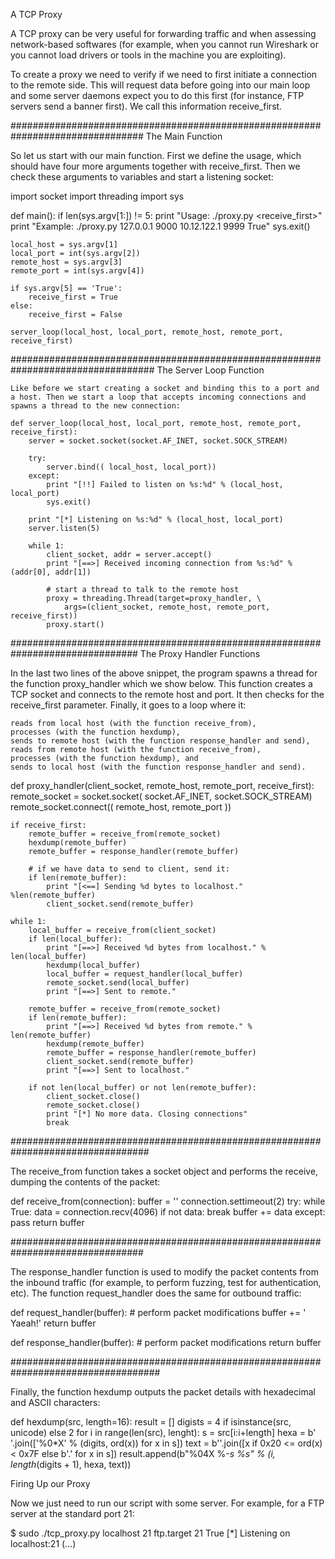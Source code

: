 A TCP Proxy

A TCP proxy can be very useful for forwarding traffic and when assessing network-based softwares (for example, when you cannot run Wireshark or you cannot load drivers or tools in the machine you are exploiting).

To create a proxy we need to verify if we need to first initiate a connection to the remote side.
This will request data before going into our main loop and some server daemons expect you to do this first (for instance, FTP servers send a banner first). We call this information receive_first.


################################################################################
The Main Function

So let us start with our main function. First we define the usage, which should have four more arguments together with receive_first. Then we check these arguments to variables and start a listening socket:

import socket
import threading
import sys

def main():
    if len(sys.argv[1:]) != 5:
        print "Usage: ./proxy.py <localhost> <localport> <remotehost> <remoteport> <receive_first>"
        print "Example: ./proxy.py 127.0.0.1 9000 10.12.122.1 9999 True"
        sys.exit()

    local_host = sys.argv[1]
    local_port = int(sys.argv[2])
    remote_host = sys.argv[3]
    remote_port = int(sys.argv[4])

    if sys.argv[5] == 'True':
        receive_first = True
    else:
        receive_first = False

    server_loop(local_host, local_port, remote_host, remote_port, receive_first)

##################################################################################
    The Server Loop Function

    Like before we start creating a socket and binding this to a port and a host. Then we start a loop that accepts incoming connections and spawns a thread to the new connection:

    def server_loop(local_host, local_port, remote_host, remote_port, receive_first):
        server = socket.socket(socket.AF_INET, socket.SOCK_STREAM)

        try:
            server.bind(( local_host, local_port))
        except:
            print "[!!] Failed to listen on %s:%d" % (local_host, local_port)
            sys.exit()

        print "[*] Listening on %s:%d" % (local_host, local_port)
        server.listen(5)

        while 1:
            client_socket, addr = server.accept()
            print "[==>] Received incoming connection from %s:%d" %(addr[0], addr[1])

            # start a thread to talk to the remote host
            proxy = threading.Thread(target=proxy_handler, \
                args=(client_socket, remote_host, remote_port, receive_first))
            proxy.start()

###############################################################################
The Proxy Handler Functions

In the last two lines of the above snippet, the program spawns a thread for the function proxy_handler which we show below. This function creates a TCP socket and connects to the remote host and port. It then checks for the receive_first parameter. Finally, it goes to a loop where it:

    reads from local host (with the function receive_from),
    processes (with the function hexdump),
    sends to remote host (with the function response_handler and send),
    reads from remote host (with the function receive_from),
    processes (with the function hexdump), and
    sends to local host (with the function response_handler and send).


def proxy_handler(client_socket, remote_host, remote_port, receive_first):
    remote_socket = socket.socket( socket.AF_INET, socket.SOCK_STREAM)
    remote_socket.connect(( remote_host, remote_port ))

    if receive_first:
        remote_buffer = receive_from(remote_socket)
        hexdump(remote_buffer)
        remote_buffer = response_handler(remote_buffer)

        # if we have data to send to client, send it:
        if len(remote_buffer):
            print "[<==] Sending %d bytes to localhost." %len(remote_buffer)
            client_socket.send(remote_buffer)

    while 1:
        local_buffer = receive_from(client_socket)
        if len(local_buffer):
            print "[==>] Received %d bytes from localhost." % len(local_buffer)
            hexdump(local_buffer)
            local_buffer = request_handler(local_buffer)
            remote_socket.send(local_buffer)
            print "[==>] Sent to remote."

        remote_buffer = receive_from(remote_socket)
        if len(remote_buffer):
            print "[==>] Received %d bytes from remote." % len(remote_buffer)
            hexdump(remote_buffer)
            remote_buffer = response_handler(remote_buffer)
            client_socket.send(remote_buffer)
            print "[==>] Sent to localhost."

        if not len(local_buffer) or not len(remote_buffer):
            client_socket.close()
            remote_socket.close()
            print "[*] No more data. Closing connections"
            break

#################################################################################

The receive_from function takes a socket object and performs the receive, dumping the contents of the packet:

def receive_from(connection):
    buffer = ''
    connection.settimeout(2)
    try:
        while True:
            data = connection.recv(4096)
            if not data:
                break
            buffer += data
    except:
        pass
    return buffer

################################################################################

The response_handler function is used to modify the packet contents from the inbound traffic (for example, to perform fuzzing, test for authentication, etc). The function request_handler does the same for outbound traffic:

def request_handler(buffer):
    # perform packet modifications
    buffer += ' Yaeah!'
    return buffer

def response_handler(buffer):
    # perform packet modifications
    return buffer

###################################################################################

Finally, the function hexdump outputs the packet details with hexadecimal and ASCII characters:

def hexdump(src, length=16):
    result = []
    digists = 4 if isinstance(src, unicode) else 2
    for i in range(len(src), lenght):
        s = src[i:i+length]
        hexa = b' '.join(['%0*X' % (digits, ord(x)) for x in s])
        text = b''.join([x if 0x20 <= ord(x) < 0x7F else b'.' for x in s])
        result.append(b"%04X %-*s %s" % (i, length*(digits + 1), hexa, text))

Firing Up our Proxy

Now we just need to run our script with some server. For example, for a FTP server at the standard port 21:

$ sudo ./tcp_proxy.py localhost 21 ftp.target 21 True
[*] Listening on localhost:21
(...)
